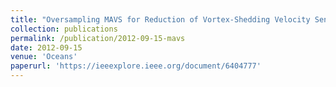 ```yaml
---
title: "Oversampling MAVS for Reduction of Vortex-Shedding Velocity Sensing Noise"
collection: publications
permalink: /publication/2012-09-15-mavs
date: 2012-09-15
venue: 'Oceans'
paperurl: 'https://ieeexplore.ieee.org/document/6404777'
---
```

